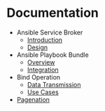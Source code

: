 # Documentation

* Ansible Service Broker
  * [Introduction](introduction.md)
  * [Design](design.md)
* Ansible Playbook Bundle
  * [Overview](apb_overview.md)
  * [Integration](apb_integration.md)
* Bind Operation
  * [Data Transmission](bind-data-transmission.md)
  * [Use Cases](usecases.md)
* [Pagenation](pagination.md)
